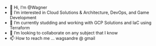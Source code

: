 - 👋 Hi, I’m @Wagner
- 👀 I’m interested in Cloud Solutions & Architecture, DevOps, and Game Development
- 🌱 I’m currently studding and working with GCP Solutions and IaC using Terraform
- 💞️ I’m looking to collaborate on any subject that I know
- 📫 How to reach me ... wagsandre @ gmail

<!---
wagsandre/wagsandre is a ✨ special ✨ repository because its `README.md` (this file) appears on your GitHub profile.
You can click the Preview link to take a look at your changes.
--->
